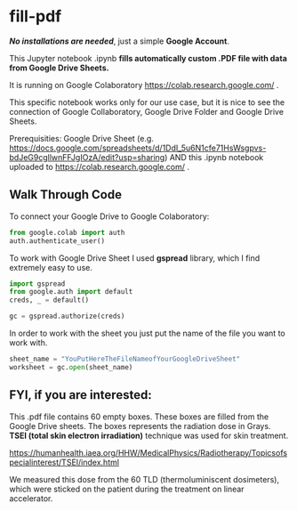# fill-pdf
***No installations are needed***, just a simple **Google Account**. 

This Jupyter notebook .ipynb **fills automatically custom .PDF file with data from Google Drive Sheets.** 

It is running on Google Colaboratory https://colab.research.google.com/ . 

This specific notebook works only for our use case, but it is nice to see the connection of Google Collaboratory, Google Drive Folder and Google Drive Sheets. 

Prerequisities: Google Drive Sheet (e.g. https://docs.google.com/spreadsheets/d/1DdI_5u6N1cfe71HsWsgpvs-bdJeG9cgllwnFFJgIOzA/edit?usp=sharing) AND this .ipynb notebook uploaded to https://colab.research.google.com/ .

## Walk Through Code
To connect your Google Drive to Google Colaboratory: 
```python
from google.colab import auth
auth.authenticate_user()
```

To work with Google Drive Sheet I used **gspread** library, which I find extremely easy to use. 
```python
import gspread
from google.auth import default
creds, _ = default()

gc = gspread.authorize(creds)
```

In order to work with the sheet you just put the name of the file you want to work with. 
```python
sheet_name = "YouPutHereTheFileNameofYourGoogleDriveSheet"
worksheet = gc.open(sheet_name)
```

## **FYI**, if you are interested: 
This .pdf file contains 60 empty boxes. These boxes are filled from the Google Drive sheets. The boxes represents the radiation dose in Grays. 
**TSEI (total skin electron irradiation)** technique was used for skin treatment. 

https://humanhealth.iaea.org/HHW/MedicalPhysics/Radiotherapy/Topicsofspecialinterest/TSEI/index.html

We measured this dose from the 60 TLD (thermoluminiscent dosimeters), which were sticked on the patient during the treatment on linear accelerator. 
